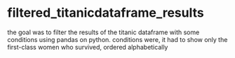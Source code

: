 # filtered_titanicdataframe_results
the goal was to filter the results of the titanic dataframe with some conditions using pandas on python.
conditions were, it had to show only the first-class women who survived, ordered alphabetically
